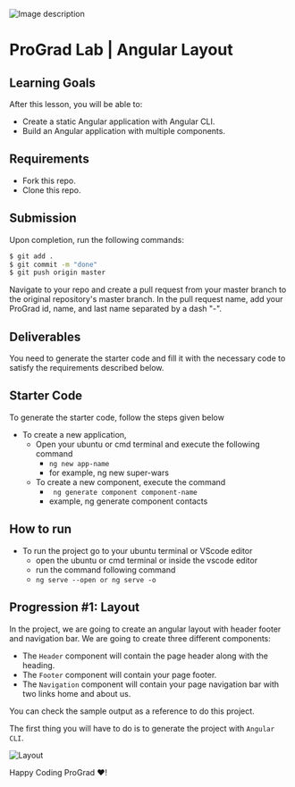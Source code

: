 ![Image description](https://i1.faceprep.in/ProGrad/face-logo-resized.png)

# ProGrad Lab | Angular Layout

## Learning Goals

After this lesson, you will be able to:

- Create a static Angular application with Angular CLI.
- Build an Angular application with multiple components.

## Requirements

- Fork this repo.
- Clone this repo.

## Submission

Upon completion, run the following commands:

```bash
$ git add .
$ git commit -m "done"
$ git push origin master
```

Navigate to your repo and create a pull request from your master branch to the original repository's master branch. In the pull request name, add your ProGrad id, name, and last name separated by a dash "-".

## Deliverables

You need to generate the starter code and fill it with the necessary code to satisfy the requirements described below.

## Starter Code

To generate the starter code, follow the steps given below

- To create a new application,
    - Open your ubuntu or cmd terminal and execute the following command
      - ```ng new app-name```
      - for example, ng new super-wars
    - To create a new component, execute the command 
      - ``` ng generate component component-name```
      - example, ng generate component contacts
      
## How to run

- To run the project go to your ubuntu terminal or VScode editor
    - open the ubuntu or cmd terminal or inside the vscode editor
    - run the command following command
    - ```ng serve --open or ng serve -o```
    
    
## Progression #1: Layout

In the project, we are going to create an angular layout with header footer and navigation bar. We are going to create three different components:

- The `Header` component will contain the page header along with the heading.
- The `Footer` component will contain your page footer.
- The `Navigation` component will contain your page navigation bar with two links home and about us.

You can check the sample output as a reference to do this project. 

The first thing you will have to do is to generate the project with `Angular CLI`.


![Layout](https://i1.faceprep.in/ProGrad/ts-layout-using-angular.png)


Happy Coding ProGrad ❤️!
